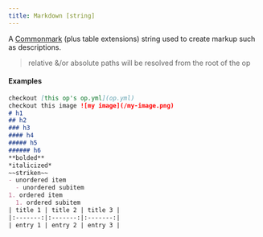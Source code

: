 ```yaml
---
title: Markdown [string]
---
```


A [Commonmark](http://commonmark.org/) (plus table extensions) string used to create markup such as descriptions.

> relative &/or absolute paths will be resolved from the root of the op

#### Examples

```markdown
checkout [this op's op.yml](op.yml)
checkout this image ![my image](/my-image.png)
# h1
## h2
### h3
#### h4
##### h5
###### h6
**bolded**
*italicized*
~~striken~~
- unordered item
  - unordered subitem
1. ordered item
  1. ordered subitem
| title 1 | title 2 | title 3 |
|:-------:|:-------:|:-------:|
| entry 1 | entry 2 | entry 3 |
```